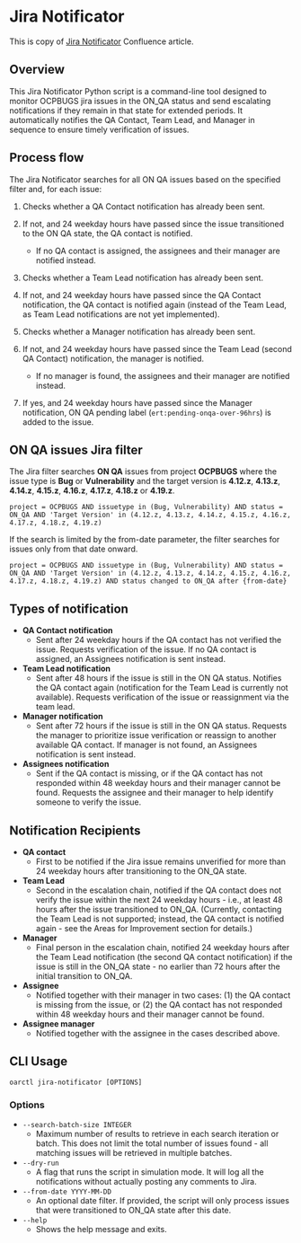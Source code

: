 # Jira Notificator
This is copy of [Jira Notificator](https://spaces.redhat.com/spaces/OCPERT/pages/653924138/Jira+Notificator) Confluence article.

## Overview
This Jira Notificator Python script is a command-line tool designed to monitor OCPBUGS jira issues in the ON_QA status and send escalating notifications if they remain in that state for extended periods. It automatically notifies the QA Contact, Team Lead, and Manager in sequence to ensure timely verification of issues.

## Process flow
The Jira Notificator searches for all ON QA issues based on the specified filter and, for each issue:

1. Checks whether a QA Contact notification has already been sent.

2. If not, and 24 weekday hours have passed since the issue transitioned to the ON QA state, the QA contact is notified.

    - If no QA contact is assigned, the assignees and their manager are notified instead.

3. Checks whether a Team Lead notification has already been sent.

4. If not, and 24 weekday hours have passed since the QA Contact notification, the QA contact is notified again (instead of the Team Lead, as Team Lead notifications are not yet implemented).

5. Checks whether a Manager notification has already been sent.

6. If not, and 24 weekday hours have passed since the Team Lead (second QA Contact) notification, the manager is notified.

    - If no manager is found, the assignees and their manager are notified instead.

10. If yes, and 24 weekday hours have passed since the Manager notification, ON QA pending label (`ert:pending-onqa-over-96hrs`) is added to the issue.

## ON QA issues Jira filter
The Jira filter searches **ON QA** issues from project **OCPBUGS** where the issue type is **Bug** or **Vulnerability** and the target version is **4.12.z**, **4.13.z**, **4.14.z**, **4.15.z**, **4.16.z**, **4.17.z**, **4.18.z** or **4.19.z**.


```
project = OCPBUGS AND issuetype in (Bug, Vulnerability) AND status = ON_QA AND 'Target Version' in (4.12.z, 4.13.z, 4.14.z, 4.15.z, 4.16.z, 4.17.z, 4.18.z, 4.19.z)
```

If the search is limited by the from-date parameter, the filter searches for issues only from that date onward.

```
project = OCPBUGS AND issuetype in (Bug, Vulnerability) AND status = ON_QA AND 'Target Version' in (4.12.z, 4.13.z, 4.14.z, 4.15.z, 4.16.z, 4.17.z, 4.18.z, 4.19.z) AND status changed to ON_QA after {from-date}
```

## Types of notification
- **QA Contact notification**
  - Sent after 24 weekday hours if the QA contact has not verified the issue. Requests verification of the issue. If no QA contact is assigned, an Assignees notification is sent instead.
- **Team Lead notification**
  - Sent after 48 hours if the issue is still in the ON QA status. Notifies the QA contact again (notification for the Team Lead is currently not available). Requests verification of the issue or reassignment via the team lead.
- **Manager notification**
  - Sent after 72 hours if the issue is still in the ON QA status. Requests the manager to prioritize issue verification or reassign to another available QA contact. If manager is not found, an Assignees notification is sent instead.
- **Assignees notification**
  - Sent if the QA contact is missing, or if the QA contact has not responded within 48 weekday hours and their manager cannot be found. Requests the assignee and their manager to help identify someone to verify the issue.

## Notification Recipients
- **QA contact**
  - First to be notified if the Jira issue remains unverified for more than 24 weekday hours after transitioning to the ON_QA state. 
- **Team Lead**
  - Second in the escalation chain, notified if the QA contact does not verify the issue within the next 24 weekday hours - i.e., at least 48 hours after the issue transitioned to ON_QA. (Currently, contacting the Team Lead is not supported; instead, the QA contact is notified again - see the Areas for Improvement section for details.)
- **Manager**
  - Final person in the escalation chain, notified 24 weekday hours after the Team Lead notification (the second QA contact notification) if the issue is still in the ON_QA state - no earlier than 72 hours after the initial transition to ON_QA.
- **Assignee**
  - Notified together with their manager in two cases: (1) the QA contact is missing from the issue, or (2) the QA contact has not responded within 48 weekday hours and their manager cannot be found.
- **Assignee manager**
  - Notified together with the assignee in the cases described above.

## CLI Usage

```
oarctl jira-notificator [OPTIONS]
```

### Options
- `--search-batch-size INTEGER`
  - Maximum number of results to retrieve in each search iteration or batch. This does not limit the total number of issues found - all matching issues will be retrieved in multiple batches.
- `--dry-run`
  - A flag that runs the script in simulation mode. It will log all the notifications without actually posting any comments to Jira.
- `--from-date YYYY-MM-DD`
  - An optional date filter. If provided, the script will only process issues that were transitioned to ON_QA state after this date.
- `--help`
  - Shows the help message and exits.
